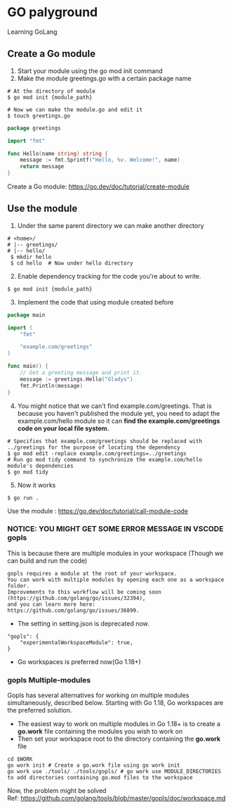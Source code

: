 # GO palyground
Learning GoLang

## Create a Go module
1. Start your module using the go mod init command
2. Make the module greetings.go with a certain package name
```shell
# At the directory of module
$ go mod init {module_path}

# Now we can make the module.go and edit it
$ touch greetings.go 
```
```go
package greetings

import "fmt"

func Hello(name string) string {
	message := fmt.Sprintf("Hello, %v. Welcome!", name)
	return message
}
```
Create a Go module: https://go.dev/doc/tutorial/create-module 

## Use the module
1. Under the same parent directory we can make another directory
``` shell
# <home>/
# |-- greetings/
# |-- hello/
 $ mkdir hello
 $ cd hello  # Now under hello directory
```
2. Enable dependency tracking for the code you're about to write.
```shell
$ go mod init {module_path}
```
3. Implement the code that using module created before
```go
package main

import (
    "fmt"

    "example.com/greetings"
)

func main() {
    // Get a greeting message and print it.
    message := greetings.Hello("Gladys")
    fmt.Println(message)
}
```
4. You might notice that we can't find example.com/greetings. That is because you haven't published the module yet, you need to adapt the example.com/hello module so it can **find the example.com/greetings code on your local file system.**
```shell
# Specifies that example.com/greetings should be replaced with ../greetings for the purpose of locating the dependency
$ go mod edit -replace example.com/greetings=../greetings
# Run go mod tidy command to synchronize the example.com/hello module's dependencies
$ go mod tidy
```
5. Now it works
```shell
$ go run .
```
Use the module : https://go.dev/doc/tutorial/call-module-code <br>
### NOTICE: YOU MIGHT GET SOME ERROR MESSAGE IN VSCODE gopls
This is because there are multiple modules in your workspace (Though we can build and run the code)
```
gopls requires a module at the root of your workspace.
You can work with multiple modules by opening each one as a workspace folder.
Improvements to this workflow will be coming soon (https://github.com/golang/go/issues/32394),
and you can learn more here: https://github.com/golang/go/issues/36899.
```
- The setting in setting.json is deprecated now.
```
"gopls": {
    "experimentalWorkspaceModule": true,
}
```
- Go workspaces is preferred now(Go 1.18+)
### gopls Multiple-modules
Gopls has several alternatives for working on multiple modules simultaneously, described below. Starting with Go 1.18, Go workspaces are the preferred solution.<br>
- The easiest way to work on multiple modules in Go 1.18+ is to create a **go.work** file containing the modules you wish to work on
- Then set your workspace root to the directory containing the **go.work** file
```shell
cd $WORK
go work init # Create a go.work file using go work init
go work use ./tools/ ./tools/gopls/ # go work use MODULE_DIRECTORIES to add directories containing go.mod files to the workspace
```
Now, the problem might be solved<br>
Ref: https://github.com/golang/tools/blob/master/gopls/doc/workspace.md